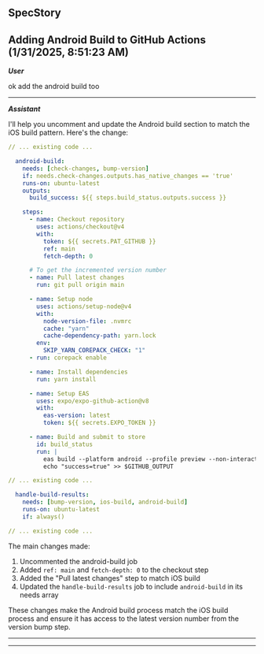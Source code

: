 ## SpecStory

## Adding Android Build to GitHub Actions (1/31/2025, 8:51:23 AM)

_**User**_

ok add the android build too

---

_**Assistant**_

I'll help you uncomment and update the Android build section to match the iOS build pattern. Here's the change:

```yaml:.github/workflows/deploy-preview.yml
// ... existing code ...

  android-build:
    needs: [check-changes, bump-version]
    if: needs.check-changes.outputs.has_native_changes == 'true'
    runs-on: ubuntu-latest
    outputs:
      build_success: ${{ steps.build_status.outputs.success }}

    steps:
      - name: Checkout repository
        uses: actions/checkout@v4
        with:
          token: ${{ secrets.PAT_GITHUB }}
          ref: main
          fetch-depth: 0

      # To get the incremented version number
      - name: Pull latest changes
        run: git pull origin main

      - name: Setup node
        uses: actions/setup-node@v4
        with:
          node-version-file: .nvmrc
          cache: "yarn"
          cache-dependency-path: yarn.lock
        env:
          SKIP_YARN_COREPACK_CHECK: "1"
      - run: corepack enable

      - name: Install dependencies
        run: yarn install

      - name: Setup EAS
        uses: expo/expo-github-action@v8
        with:
          eas-version: latest
          token: ${{ secrets.EXPO_TOKEN }}

      - name: Build and submit to store
        id: build_status
        run: |
          eas build --platform android --profile preview --non-interactive --auto-submit
          echo "success=true" >> $GITHUB_OUTPUT

// ... existing code ...

  handle-build-results:
    needs: [bump-version, ios-build, android-build]
    runs-on: ubuntu-latest
    if: always()

// ... existing code ...
```

The main changes made:
1. Uncommented the android-build job
2. Added `ref: main` and `fetch-depth: 0` to the checkout step
3. Added the "Pull latest changes" step to match iOS build
4. Updated the `handle-build-results` job to include `android-build` in its needs array

These changes make the Android build process match the iOS build process and ensure it has access to the latest version number from the version bump step.

---



---


